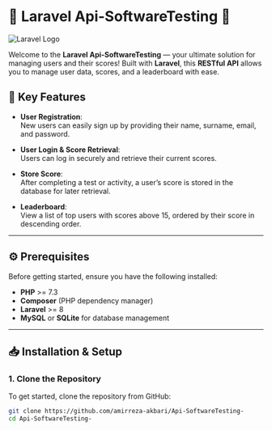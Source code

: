 # 🌟 Laravel Api-SoftwareTesting 🌟

![Laravel Logo](https://laravel.com/img/logomark.min.svg)

Welcome to the **Laravel Api-SoftwareTesting** — your ultimate solution for managing users and their scores! Built with **Laravel**, this **RESTful API** allows you to manage user data, scores, and a leaderboard with ease.

## 🚀 Key Features

- **User Registration**:  
  New users can easily sign up by providing their name, surname, email, and password.

- **User Login & Score Retrieval**:  
  Users can log in securely and retrieve their current scores.

- **Store Score**:  
  After completing a test or activity, a user’s score is stored in the database for later retrieval.

- **Leaderboard**:  
  View a list of top users with scores above 15, ordered by their score in descending order.

---

## ⚙️ Prerequisites

Before getting started, ensure you have the following installed:

- **PHP** >= 7.3
- **Composer** (PHP dependency manager)
- **Laravel** >= 8
- **MySQL** or **SQLite** for database management

---

## 📥 Installation & Setup

### 1. Clone the Repository

To get started, clone the repository from GitHub:

```bash
git clone https://github.com/amirreza-akbari/Api-SoftwareTesting-
cd Api-SoftwareTesting-
